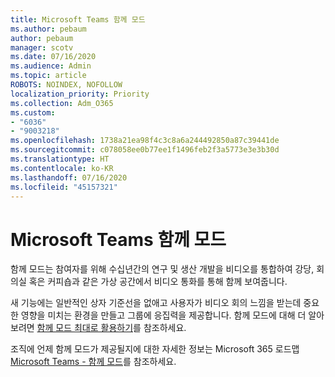 ```yaml
---
title: Microsoft Teams 함께 모드
ms.author: pebaum
author: pebaum
manager: scotv
ms.date: 07/16/2020
ms.audience: Admin
ms.topic: article
ROBOTS: NOINDEX, NOFOLLOW
localization_priority: Priority
ms.collection: Adm_O365
ms.custom:
- "6036"
- "9003218"
ms.openlocfilehash: 1738a21ea98f4c3c8a6a244492850a87c39441de
ms.sourcegitcommit: c078058ee0b77ee1f1496feb2f3a5773e3e3b30d
ms.translationtype: HT
ms.contentlocale: ko-KR
ms.lasthandoff: 07/16/2020
ms.locfileid: "45157321"
---
```

# <a name="microsoft-teams-together-mode"></a>Microsoft Teams 함께 모드

함께 모드는 참여자를 위해 수십년간의 연구 및 생산 개발을 비디오를 통합하여 강당, 회의실 혹은 커피숍과 같은 가상 공간에서 비디오 통화를 통해 함께 보여줍니다. 

새 기능에는 일반적인 상자 기준선을 없애고 사용자가 비디오 회의 느낌을 받는데 중요한 영향을 미치는 환경을 만들고 그룹에 응집력을 제공합니다. 함께 모드에 대해 더 알아보려면 [함께 모드 최대로 활용하기](https://techcommunity.microsoft.com/t5/microsoft-teams-blog/how-to-get-the-most-from-together-mode/ba-p/1509496)를 참조하세요.  

조직에 언제 함께 모드가 제공될지에 대한 자세한 정보는 Microsoft 365 로드맵 [Microsoft Teams - 함께 모드](https://www.microsoft.com/microsoft-365/roadmap?featureid=65942)를 참조하세요.